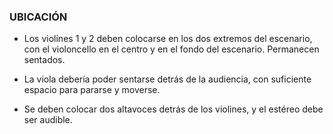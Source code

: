 ###	UBICACIÓN

-	Los violines 1 y 2 deben colocarse en los dos extremos del escenario, con el violoncello en el centro y en el fondo del escenario. Permanecen sentados.

-	La viola debería poder sentarse detrás de la audiencia, con suficiente espacio para pararse y moverse.

-	Se deben colocar dos altavoces detrás de los violines, y el estéreo debe ser audible.
